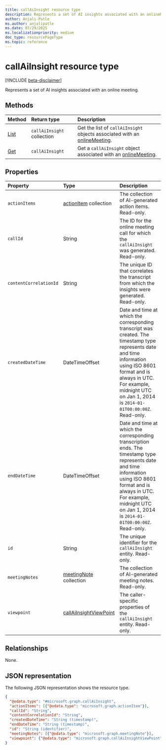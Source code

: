 ```yaml
---
title: callAiInsight resource type
description: Represents a set of AI insights associated with an onlineMeeting.
author: Anjali-Patle
ms.author: anjalipatle
ms.date: 07/29/2025
ms.localizationpriority: medium
doc_type: resourcePageType
ms.topic: reference
---
```


# callAiInsight resource type

<!-- cSpell:ignore Anjali-Patle anjalipatle -->

[!INCLUDE [beta-disclaimer](../../../includes/beta-disclaimer.md)]

Represents a set of AI insights associated with an online meeting.

## Methods

| Method                                      | Return type                | Description                                                                                                                                             |
|:--------------------------------------------|:---------------------------|:--------------------------------------------------------------------------------------------------------------------------------------------------------|
| [List](../onlinemeeting-list-aiinsights.md) | `callAiInsight` collection | Get the list of `callAiInsight` objects associated with an [onlineMeeting](/graph/api/resources/onlinemeeting?view=graph-rest-beta&preserve-view=true). |
| [Get](../callaiinsight-get.md)              | `callAiInsight`            | Get a `callAiInsight` object associated with an [onlineMeeting](/graph/api/resources/onlinemeeting?view=graph-rest-beta&preserve-view=true).            |

## Properties

| Property               | Type                                                | Description                                                                                                                                                                                                                                         |
|:-----------------------|:----------------------------------------------------|:----------------------------------------------------------------------------------------------------------------------------------------------------------------------------------------------------------------------------------------------------|
| `actionItems`          | [actionItem](actionitem.md) collection              | The collection of AI-generated action items. Read-only.                                                                                                                                                                                             |
| `callId`               | String                                              | The ID for the online meeting call for which the `callAiInsight` was generated. Read-only.                                                                                                                                                          |
| `contentCorrelationId` | String                                              | The unique ID that correlates the transcript from which the insights were generated. Read-only.                                                                                                                                                     |
| `createdDateTime`      | DateTimeOffset                                      | Date and time at which the corresponding transcript was created. The timestamp type represents date and time information using ISO 8601 format and is always in UTC. For example, midnight UTC on Jan 1, 2014 is `2014-01-01T00:00:00Z`. Read-only. |
| `endDateTime`          | DateTimeOffset                                      | Date and time at which the corresponding transcription ends. The timestamp type represents date and time information using ISO 8601 format and is always in UTC. For example, midnight UTC on Jan 1, 2014 is `2014-01-01T00:00:00Z`. Read-only.     |
| `id`                   | String                                              | The unique identifier for the `callAiInsight` entity. Read-only.                                                                                                                                                                                    |
| `meetingNotes`         | [meetingNote](meetingnote.md) collection            | The collection of AI-generated meeting notes. Read-only.                                                                                                                                                                                            |
| `viewpoint`            | [callAiInsightViewPoint](callaiinsightviewpoint.md) | The caller-specific properties of the `callAiInsight` entity. Read-only.                                                                                                                                                                            |

## Relationships

None.

## JSON representation

The following JSON representation shows the resource type.

``` json
{
  "@odata.type": "#microsoft.graph.callAiInsight",
  "actionItems": [{"@odata.type": "microsoft.graph.actionItem"}],
  "callId": "String",
  "contentCorrelationId": "String",
  "createdDateTime": "String (timestamp)",
  "endDateTime": "String (timestamp)",
  "id": "String (identifier)",
  "meetingNotes": [{"@odata.type": "microsoft.graph.meetingNote"}],
  "viewpoint": {"@odata.type": "microsoft.graph.callAiInsightViewPoint"}
}
```
